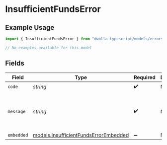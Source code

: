 # InsufficientFundsError

## Example Usage

```typescript
import { InsufficientFundsError } from "dwolla-typescript/models/errors";

// No examples available for this model
```

## Fields

| Field                                                                                   | Type                                                                                    | Required                                                                                | Description                                                                             | Example                                                                                 |
| --------------------------------------------------------------------------------------- | --------------------------------------------------------------------------------------- | --------------------------------------------------------------------------------------- | --------------------------------------------------------------------------------------- | --------------------------------------------------------------------------------------- |
| `code`                                                                                  | *string*                                                                                | :heavy_check_mark:                                                                      | N/A                                                                                     | ValidationError                                                                         |
| `message`                                                                               | *string*                                                                                | :heavy_check_mark:                                                                      | N/A                                                                                     | Validation error(s) present. See embedded errors list for more details.                 |
| `embedded`                                                                              | [models.InsufficientFundsErrorEmbedded](../../models/insufficientfundserrorembedded.md) | :heavy_minus_sign:                                                                      | N/A                                                                                     |                                                                                         |